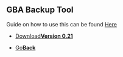 ## GBA Backup Tool

Guide on how to use this can be found <a href="http://web.archive.org/web/20170704195828/http://gamebrew.org/wiki/GBA_Backup_Tool">Here<a/>

<onebutton>
<ul>
            <li><a href="GBA_Backup_Tool.zip">Download<strong>Version 0.21</strong></a></li>
            </ul>
<ul>
            <li><a href="../">Go<strong>Back</strong></a></li>
          </ul>
</onebutton>
